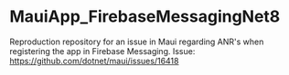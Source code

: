 # MauiApp_FirebaseMessagingNet8

Reproduction repository for an issue in Maui regarding ANR's when registering the app in Firebase Messaging.
Issue: https://github.com/dotnet/maui/issues/16418
